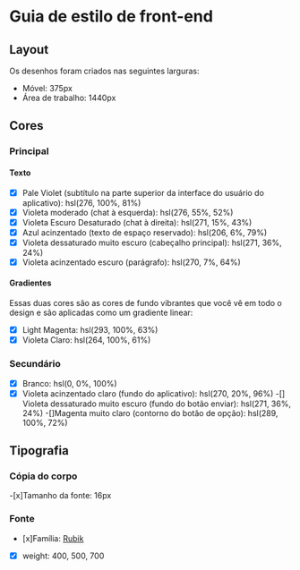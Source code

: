 # Guia de estilo de front-end

## Layout

Os desenhos foram criados nas seguintes larguras:

- Móvel: 375px
- Área de trabalho: 1440px

## Cores

### Principal

#### Texto

-[x] Pale Violet (subtítulo na parte superior da interface do usuário do aplicativo): hsl(276, 100%, 81%)
-[x] Violeta moderado (chat à esquerda): hsl(276, 55%, 52%)
-[x] Violeta Escuro Desaturado (chat à direita): hsl(271, 15%, 43%)
-[x] Azul acinzentado (texto de espaço reservado): hsl(206, 6%, 79%)
-[x] Violeta dessaturado muito escuro (cabeçalho principal): hsl(271, 36%, 24%)
-[x] Violeta acinzentado escuro (parágrafo): hsl(270, 7%, 64%)

#### Gradientes

Essas duas cores são as cores de fundo vibrantes que você vê em todo o design e são aplicadas como um gradiente linear:

-[x] Light Magenta: hsl(293, 100%, 63%)
-[x] Violeta Claro: hsl(264, 100%, 61%)

### Secundário

-[x] Branco: hsl(0, 0%, 100%)
-[x] Violeta acinzentado claro (fundo do aplicativo): hsl(270, 20%, 96%)
-[] Violeta dessaturado muito escuro (fundo do botão enviar): hsl(271, 36%, 24%)
-[]Magenta muito claro (contorno do botão de opção): hsl(289, 100%, 72%)

## Tipografia

### Cópia do corpo

-[x]Tamanho da fonte: 16px

### Fonte

- [x]Família: [Rubik](https://fonts.google.com/specimen/Rubik)
-[x] weight: 400, 500, 700